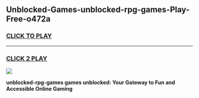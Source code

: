 
## Unblocked-Games-unblocked-rpg-games-Play-Free-o472a
<h3>
<a href="https://premium76.site?title=unblocked-rpg-games&ref=21A">CLICK TO PLAY</a></h3>
<hr>

<h3>
<a href="https://premium76.site?title=unblocked-rpg-games&ref=21A">CLICK 2 PLAY</a>
  
</h3>

<a href="https://premium76.site?title=unblocked-rpg-games&ref=21A"><img src="https://clearcache.store/games.png"></a>


**unblocked-rpg-games games unblocked: Your Gateway to Fun and Accessible Online Gaming**
